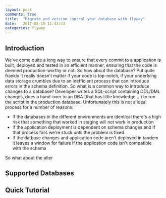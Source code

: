 ```yaml
---
layout: post
comments: true
title:  "Migrate and version control your database with flyway"
date:   2017-08-15 11:43:43
categories: flyway
---
```


## Introduction
We've come quite a long way to ensure that every commit to a application is built, deployed and tested in an efficient manner, ensuring that the code is deemed production-worthy or not. So how about the database? Put quite frankly it really doesn't matter if your code is top-notch, if your underlying data storage crumbles due to an inefficient process that can introduce errors in the schema definition. So what is a common way to introduce changes to a database? Developer writes a SQL-script containing DDL/DML changes, does a hand-over to an DBA (that has little knowledge ...) to run the script in the production database. Unfortunately this is not a ideal process for a number of reasons:  
* If the databases in the different environments are identical there's a high risk that something that worked in staging will not work in production
* If the application deployment is dependent on schema changes and if that process fails we're stuck until the problem is fixed
* If the datbase changes and application code aren't deployed in tandem it leaves a window for failure if the application code isn't compatible with the schema

So what about the alter

## Supported Databases


## Quick Tutorial


